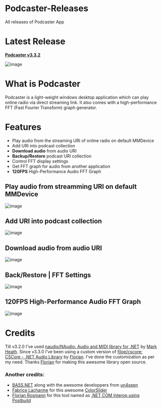 # Podcaster-Releases
All releases of Podcaster App

# Latest Release
**[Podcaster v3.3.2](https://github.com/sajeebchandan/Podcaster-Releases/releases/tag/3.3.2)**

![image](https://user-images.githubusercontent.com/34353160/84818886-057e2900-b039-11ea-90c6-b44024611fd6.png)

# What is Podcaster
Podcaster is a light-weight windows desktop application which can play online radio via direct streaming link. It also comes with a high-performance FFT (Fast Fourier Transform) graph generator.

# Features
* Play audio from the streaming URI of online radio on default MMDevice
* Add URI into podcast collection
* **Download audio** from audio URI
* **Backup/Restore** podcast URI collection
* Control FFT display settings
* Get FFT graph for audio from another application
* **120FPS** High-Performance Audio FFT Graph

## Play audio from streamming URI on default MMDevice
![image](https://user-images.githubusercontent.com/34353160/84818985-28104200-b039-11ea-9c48-c72401d1540e.png)

## Add URI into podcast collection
![image](https://user-images.githubusercontent.com/34353160/84819137-5a21a400-b039-11ea-837a-8e1d65a6aee8.png)

## Download audio from audio URI
![image](https://user-images.githubusercontent.com/34353160/84819202-76bddc00-b039-11ea-9fb5-acd1c18dd738.png)

## Back/Restore | FFT Settings
![image](https://user-images.githubusercontent.com/34353160/84819511-f51a7e00-b039-11ea-82c8-63d5ce78b372.png)

## 120FPS High-Performance Audio FFT Graph
![image](https://user-images.githubusercontent.com/34353160/84819602-1a0ef100-b03a-11ea-8e27-b9f598c1b3fd.png)

# Credits

Till v3.2.0 I've used [naudio/NAudio: Audio and MIDI library for .NET](https://github.com/naudio/NAudio) by [Mark Heath](https://github.com/markheath).
Since v3.3.0 I've been using a custom version of [filoe/cscore: CSCore - .NET Audio Library](https://github.com/filoe/cscore) by [Florian](https://github.com/filoe).
I've done the customization as per my need. Thanks [Florian](https://github.com/filoe) for making this awesome library open source.

### Another credits:
* [BASS.NET](http://bass.radio42.com/) along with the awesome developpers from [un4seen](http://www.un4seen.com/)
* [Fabrice Lacharme](https://www.codeproject.com/script/Membership/View.aspx?mid=10642189) for this awesome [ColorSlider](https://github.com/fabricelacharme/ColorSlider)
* [Florian Rosmann](https://www.codeproject.com/script/Membership/View.aspx?mid=10097376) for this tool named as [.NET COM Interop using Postbuild](https://www.codeproject.com/Articles/644130/NET-COM-Interop-using-Postbuild)
